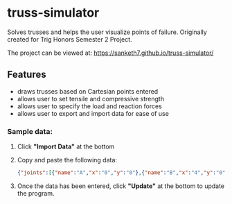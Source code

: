 # truss-simulator

Solves trusses and helps the user visualize points of failure. Originally created for Trig Honors Semester 2 Project.

The project can be viewed at: https://sanketh7.github.io/truss-simulator/



## Features

- draws trusses based on Cartesian points entered
- allows user to set tensile and compressive strength
- allows user to specify the load and reaction forces
- allows user to export and import data for ease of use



### Sample data:

1. Click **"Import Data"** at the bottom

2. Copy and paste the following data:

   ```json
   {"joints":[{"name":"A","x":"0","y":"0"},{"name":"B","x":"4","y":"0"},{"name":"C","x":"8","y":"0"},{"name":"D","x":"12","y":"0"},{"name":"E","x":"4","y":"4"},{"name":"F","x":"8","y":"4"}],"members":[{"j1":"A","j2":"E"},{"j1":"A","j2":"B"},{"j1":"B","j2":"E"},{"j1":"E","j2":"F"},{"j1":"B","j2":"F"},{"j1":"B","j2":"C"},{"j1":"C","j2":"F"},{"j1":"C","j2":"D"},{"j1":"D","j2":"F"}],"loads":[{"joint":"E","x":"0","y":"-40000"},{"joint":"C","x":"0","y":"-100000"}],"reactions":[{"joint":"A","x":"+x","y":"0"},{"joint":"A","x":"0","y":"+y"},{"joint":"D","x":"0","y":"+y"}],"tensileStrength":"100000","compressiveStrength":"100000"}
   ```

3. Once the data has been entered, click **"Update"** at the bottom to update the program.
